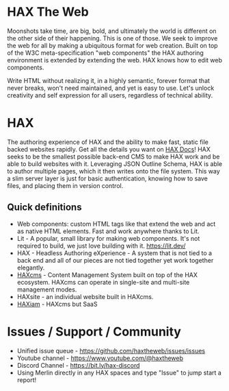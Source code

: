 # HAX The Web
Moonshots take time, are big, bold, and ultimately the world is different on the other side of their happening. This is one of those.
We seek to improve the web for all by making a ubiquitous format for web creation. Built on top of the W3C meta-specification "web components" the HAX authoring environment is extended by extending the web. HAX knows how to edit web components.

Write HTML without realizing it, in a highly semantic, forever format that never breaks, won't need maintained, and yet is easy to use. Let's unlock creativity and self expression for all users, regardless of technical ability.

# HAX
The authoring experience of HAX and the ability to make fast, static file backed websites rapidly.
Get all the details you want on [HAX Docs]([https://haxtheweb.org/haxcms-1](https://oer.hax.psu.edu/bto108/sites/haxcellence/documentation))!
HAX seeks to be the smallest possible back-end CMS to make HAX work and be able to build websites with it. Leveraging JSON Outline Schema, HAX is able to author multiple pages, which it then writes onto the file system. This way a slim server layer is just for basic authentication, knowing how to save files, and placing them in version control.

## Quick definitions
- Web components: custom HTML tags like <video-player> that extend the web and act as native HTML elements. Fast and work anywhere thanks to Lit.
- Lit - A popular, small library for making web components. It's not required to build, we just love building with it. https://lit.dev/
- HAX - Headless Authoring eXperience - A system that is not tied to a back end and all of our pieces are not tied together yet work together elegantly.
- [HAXcms](https://github.com/haxtheweb/haxcms) - Content Management System built on top of the HAX ecosystem. HAXcms can operate in single-site and multi-site management modes.
- HAXsite - an individual website built in HAXcms.
- [HAXiam](https://github.com/haxtheweb/HAXiam) - HAXcms but SaaS

# Issues / Support / Community
- Unified issue queue - https://github.com/haxtheweb/issues/issues
- Youtube channel - https://www.youtube.com/@haxtheweb
- Discord Channel - https://bit.ly/hax-discord
- Using Merlin directly in any HAX spaces and type "Issue" to jump start a report!
